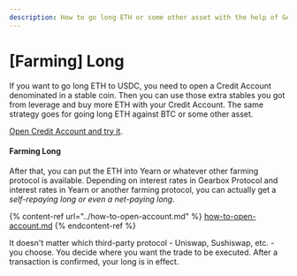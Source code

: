 ```yaml
---
description: How to go long ETH or some other asset with the help of Gearbox.
---
```


# \[Farming] Long

If you want to go long ETH to USDC, you need to open a Credit Account denominated in a stable coin. Then you can use those extra stables you got from leverage and buy more ETH with your Credit Account. The same strategy goes for going long ETH against BTC or some other asset.

[Open Credit Account and try it](https://app.gearbox.fi/).

#### Farming Long

After that, you can put the ETH into Yearn or whatever other farming protocol is available. Depending on interest rates in Gearbox Protocol and interest rates in Yearn or another farming protocol, you can actually get a _self-repaying long or even a net-paying long_.

{% content-ref url="../how-to-open-account.md" %}
[how-to-open-account.md](../how-to-open-account.md)
{% endcontent-ref %}

It doesn't matter which third-party protocol - Uniswap, Sushiswap, etc. - you choose. You decide where you want the trade to be executed. After a transaction is confirmed, your long is in effect.
